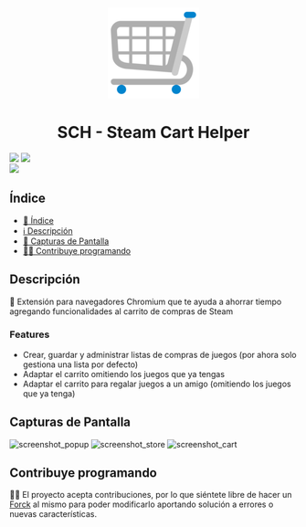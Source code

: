 <p align="center">
  <img width="160" height="160" alt="CacheLib" src="images/icon-160.png">
</p>
<h1 align="center"> SCH - Steam Cart Helper</h1>
<p align="left">
  <img src="https://img.shields.io/badge/license-MIT-blue">
  <img src="https://img.shields.io/badge/status-in%20development-yellow">
  <br>
  <img src="https://img.shields.io/github/stars/JLCareglio?style=social">
</p>

## Índice

- [📝 Índice](#índice)
- [ℹ️ Descripción](#descripción)
- [👀 Capturas de Pantalla](#capturas-de-pantalla)
- [🧑‍💻 Contribuye programando](#contribuye-programando)

## Descripción

<p>
  🛒 Extensión para navegadores Chromium que te ayuda a ahorrar tiempo agregando funcionalidades al carrito de compras de Steam
  <br>
  <h3>Features</h3>
  <ul>
    <li>Crear, guardar y administrar listas de compras de juegos (por ahora solo gestiona una lista por defecto)</li>
    <li>Adaptar el carrito omitiendo los juegos que ya tengas</li>
    <li>Adaptar el carrito para regalar juegos a un amigo (omitiendo los juegos que ya tenga)</li>
  </ul>
</p>

## Capturas de Pantalla

![screenshot_popup](https://github.com/JLCareglio/Steam-Cart-Helper-Chromium-Extension/assets/23004689/11d36bb1-8977-474c-b567-7b8b054c9c04)
![screenshot_store](https://github.com/JLCareglio/Steam-Cart-Helper-Chromium-Extension/assets/23004689/0fc84a60-5688-44ea-82f2-72834cd3c6dd)
![screenshot_cart](https://github.com/JLCareglio/Steam-Cart-Helper-Chromium-Extension/assets/23004689/c92e1100-f077-46aa-91a1-3f84be28c34c)

## Contribuye programando

🧑‍💻 El proyecto acepta contribuciones, por lo que siéntete libre de hacer un [Forck](https://github.com/JLCareglio/Steam-Cart-Helper-Chromium-Extension/fork) al mismo para poder modificarlo aportando solución a errores o nuevas características.

